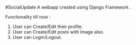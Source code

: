 #SocialUpdate
A webapp created using Django Framework .

Functionality till now :
1.  User can Create/Edit their profile.
2.  User can Create/Edit posts with Image also.
3.  User can Login/Logout.